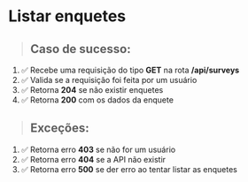 # Listar enquetes

> ## Caso de sucesso:

1. ✅ Recebe uma requisição do tipo **GET** na rota **/api/surveys**
2. ✅ Valida se a requisição foi feita por um usuário
3. ✅ Retorna **204** se não existir enquetes
4. ✅ Retorna **200** com os dados da enquete

> ## Exceções:

1. ✅ Retorna erro **403** se não for um usuário
2. ✅ Retorna erro **404** se a API não existir
3. ✅ Retorna erro **500** se der erro ao tentar listar as enquetes